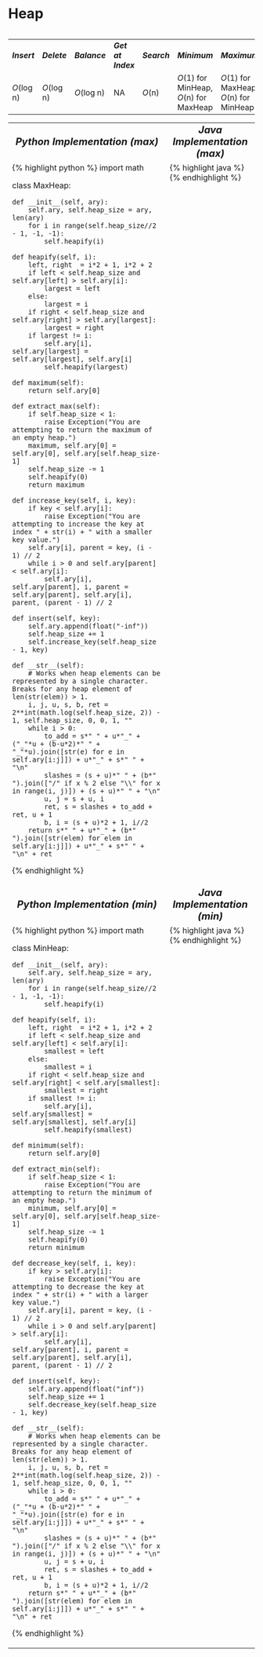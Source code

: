 # Heap
<table>
    <tr>
        <table>
            <tr>
                <td><strong><i>Insert</i></strong></td>
                <td><strong><i>Delete</i></strong></td>
                <td><strong><i>Balance</i></strong></td>
                <td><strong><i>Get at Index</i></strong></td>
                <td><strong><i>Search</i></strong></td>
                <td><strong><i>Minimum</i></strong></td>
                <td><strong><i>Maximum</i></strong></td>
                <td><strong><i>Space</i></strong></td>
            </tr>
            <tr>
                <td><i>O</i>(log n)</td>
                <td><i>O</i>(log n)</td>
                <td><i>O</i>(log n)</td>
                <td>NA</td>
                <td><i>O</i>(n)</td>
                <td><i>O</i>(1) for MinHeap, <i>O</i>(n) for MaxHeap</td>
                <td><i>O</i>(1) for MaxHeap, <i>O</i>(n) for MinHeap</td>
                <td><i>O</i>(n)</td>
            </tr>
        </table>
    </tr>
    <tr>
        <table>
            <tr style="text-align: center; font-size:20px;">
                <td><strong><i>Python Implementation (max)</i></strong></td>
                <td><strong><i>Java Implementation (max)</i></strong></td>
            </tr>
            <tr>
                <td class="code" markdown="block" style="vertical-align: top;">       
{% highlight python %}
import math

class MaxHeap:
    
    def __init__(self, ary):
        self.ary, self.heap_size = ary, len(ary)
        for i in range(self.heap_size//2 - 1, -1, -1):
            self.heapify(i)
    
    def heapify(self, i):
        left, right  = i*2 + 1, i*2 + 2
        if left < self.heap_size and self.ary[left] > self.ary[i]:
            largest = left
        else:
            largest = i
        if right < self.heap_size and self.ary[right] > self.ary[largest]:
            largest = right
        if largest != i:
            self.ary[i], self.ary[largest] = self.ary[largest], self.ary[i]
            self.heapify(largest)
            
    def maximum(self):
        return self.ary[0]
    
    def extract_max(self):
        if self.heap_size < 1:
            raise Exception("You are attempting to return the maximum of an empty heap.")
        maximum, self.ary[0] = self.ary[0], self.ary[self.heap_size-1]
        self.heap_size -= 1
        self.heapify(0)
        return maximum
    
    def increase_key(self, i, key):
        if key < self.ary[i]:
            raise Exception("You are attempting to increase the key at index " + str(i) + " with a smaller key value.")
        self.ary[i], parent = key, (i - 1) // 2
        while i > 0 and self.ary[parent] < self.ary[i]:
            self.ary[i], self.ary[parent], i, parent = self.ary[parent], self.ary[i], parent, (parent - 1) // 2
    
    def insert(self, key):
        self.ary.append(float("-inf"))
        self.heap_size += 1
        self.increase_key(self.heap_size - 1, key)
    
    def __str__(self):
        # Works when heap elements can be represented by a single character. Breaks for any heap element of len(str(elem)) > 1.
        i, j, u, s, b, ret = 2**int(math.log(self.heap_size, 2)) - 1, self.heap_size, 0, 0, 1, ""
        while i > 0:
            to_add = s*" " + u*"_" + ("_"*u + (b-u*2)*" " + "_"*u).join([str(e) for e in self.ary[i:j]]) + u*"_" + s*" " + "\n"
            slashes = (s + u)*" " + (b*" ").join(["/" if x % 2 else "\\" for x in range(i, j)]) + (s + u)*" " + "\n"
            u, j = s + u, i
            ret, s = slashes + to_add + ret, u + 1
            b, i = (s + u)*2 + 1, i//2
        return s*" " + u*"_" + (b*" ").join([str(elem) for elem in self.ary[i:j]]) + u*"_" + s*" " + "\n" + ret
{% endhighlight %}
                <td class="code" markdown="block" style="vertical-align: top;">
{% highlight java %}
{% endhighlight %}
            <tr style="text-align: center; font-size:20px;">
                <td><strong><i>Python Implementation (min)</i></strong></td>
                <td><strong><i>Java Implementation (min)</i></strong></td>
            </tr>
            <tr>
                <td class="code" markdown="block" style="vertical-align: top;">
{% highlight python %}
import math

class MinHeap:
    
    def __init__(self, ary):
        self.ary, self.heap_size = ary, len(ary)
        for i in range(self.heap_size//2 - 1, -1, -1):
            self.heapify(i)
    
    def heapify(self, i):
        left, right  = i*2 + 1, i*2 + 2
        if left < self.heap_size and self.ary[left] < self.ary[i]:
            smallest = left
        else:
            smallest = i
        if right < self.heap_size and self.ary[right] < self.ary[smallest]:
            smallest = right
        if smallest != i:
            self.ary[i], self.ary[smallest] = self.ary[smallest], self.ary[i]
            self.heapify(smallest)
            
    def minimum(self):
        return self.ary[0]
    
    def extract_min(self):
        if self.heap_size < 1:
            raise Exception("You are attempting to return the minimum of an empty heap.")
        minimum, self.ary[0] = self.ary[0], self.ary[self.heap_size-1]
        self.heap_size -= 1
        self.heapify(0)
        return minimum
    
    def decrease_key(self, i, key):
        if key > self.ary[i]:
            raise Exception("You are attempting to decrease the key at index " + str(i) + " with a larger key value.")
        self.ary[i], parent = key, (i - 1) // 2
        while i > 0 and self.ary[parent] > self.ary[i]:
            self.ary[i], self.ary[parent], i, parent = self.ary[parent], self.ary[i], parent, (parent - 1) // 2
    
    def insert(self, key):
        self.ary.append(float("inf"))
        self.heap_size += 1
        self.decrease_key(self.heap_size - 1, key)
    
    def __str__(self):
        # Works when heap elements can be represented by a single character. Breaks for any heap element of len(str(elem)) > 1.
        i, j, u, s, b, ret = 2**int(math.log(self.heap_size, 2)) - 1, self.heap_size, 0, 0, 1, ""
        while i > 0:
            to_add = s*" " + u*"_" + ("_"*u + (b-u*2)*" " + "_"*u).join([str(e) for e in self.ary[i:j]]) + u*"_" + s*" " + "\n"
            slashes = (s + u)*" " + (b*" ").join(["/" if x % 2 else "\\" for x in range(i, j)]) + (s + u)*" " + "\n"
            u, j = s + u, i
            ret, s = slashes + to_add + ret, u + 1
            b, i = (s + u)*2 + 1, i//2
        return s*" " + u*"_" + (b*" ").join([str(elem) for elem in self.ary[i:j]]) + u*"_" + s*" " + "\n" + ret
{% endhighlight %}
                <td class="code" markdown="block" style="vertical-align: top;">
{% highlight java %}
{% endhighlight %}
